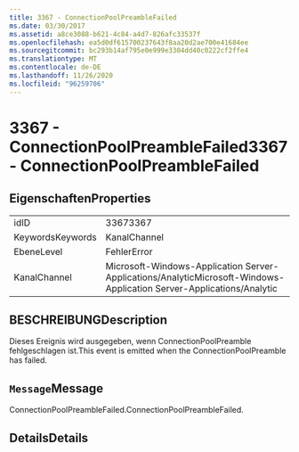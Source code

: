 ```yaml
---
title: 3367 - ConnectionPoolPreambleFailed
ms.date: 03/30/2017
ms.assetid: a8ce3088-b621-4c84-a4d7-826afc33537f
ms.openlocfilehash: ea5d0df615700237643f8aa20d2ae700e41684ee
ms.sourcegitcommit: bc293b14af795e0e999e3304dd40c0222cf2ffe4
ms.translationtype: MT
ms.contentlocale: de-DE
ms.lasthandoff: 11/26/2020
ms.locfileid: "96259706"
---
```

# <a name="3367---connectionpoolpreamblefailed"></a><span data-ttu-id="d2f76-102">3367 - ConnectionPoolPreambleFailed</span><span class="sxs-lookup"><span data-stu-id="d2f76-102">3367 - ConnectionPoolPreambleFailed</span></span>

## <a name="properties"></a><span data-ttu-id="d2f76-103">Eigenschaften</span><span class="sxs-lookup"><span data-stu-id="d2f76-103">Properties</span></span>  
  
|||  
|-|-|  
|<span data-ttu-id="d2f76-104">id</span><span class="sxs-lookup"><span data-stu-id="d2f76-104">ID</span></span>|<span data-ttu-id="d2f76-105">3367</span><span class="sxs-lookup"><span data-stu-id="d2f76-105">3367</span></span>|  
|<span data-ttu-id="d2f76-106">Keywords</span><span class="sxs-lookup"><span data-stu-id="d2f76-106">Keywords</span></span>|<span data-ttu-id="d2f76-107">Kanal</span><span class="sxs-lookup"><span data-stu-id="d2f76-107">Channel</span></span>|  
|<span data-ttu-id="d2f76-108">Ebene</span><span class="sxs-lookup"><span data-stu-id="d2f76-108">Level</span></span>|<span data-ttu-id="d2f76-109">Fehler</span><span class="sxs-lookup"><span data-stu-id="d2f76-109">Error</span></span>|  
|<span data-ttu-id="d2f76-110">Kanal</span><span class="sxs-lookup"><span data-stu-id="d2f76-110">Channel</span></span>|<span data-ttu-id="d2f76-111">Microsoft-Windows-Application Server-Applications/Analytic</span><span class="sxs-lookup"><span data-stu-id="d2f76-111">Microsoft-Windows-Application Server-Applications/Analytic</span></span>|  
  
## <a name="description"></a><span data-ttu-id="d2f76-112">BESCHREIBUNG</span><span class="sxs-lookup"><span data-stu-id="d2f76-112">Description</span></span>  

 <span data-ttu-id="d2f76-113">Dieses Ereignis wird ausgegeben, wenn ConnectionPoolPreamble fehlgeschlagen ist.</span><span class="sxs-lookup"><span data-stu-id="d2f76-113">This event is emitted when the ConnectionPoolPreamble has failed.</span></span>  
  
## <a name="message"></a><span data-ttu-id="d2f76-114">`Message`</span><span class="sxs-lookup"><span data-stu-id="d2f76-114">Message</span></span>  

 <span data-ttu-id="d2f76-115">ConnectionPoolPreambleFailed.</span><span class="sxs-lookup"><span data-stu-id="d2f76-115">ConnectionPoolPreambleFailed.</span></span>  
  
## <a name="details"></a><span data-ttu-id="d2f76-116">Details</span><span class="sxs-lookup"><span data-stu-id="d2f76-116">Details</span></span>
